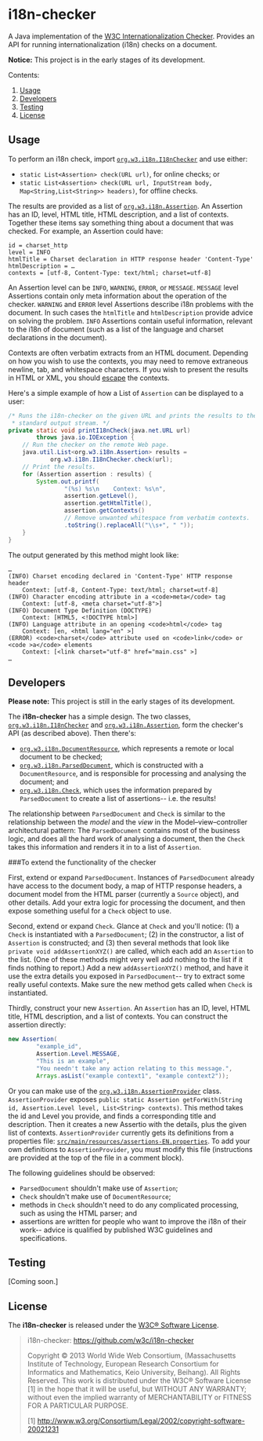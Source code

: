 i18n-checker
============
A Java implementation of the [W3C Internationalization Checker](http://validator.w3.org/i18n-checker/). Provides an API for running internationalization (i18n) checks on a document.

**Notice:** This project is in the early stages of its development.

Contents:

1. [Usage](#usage)
2. [Developers](#developers)
3. [Testing](#testing)
4. [License](#license)

Usage
-----
To perform an i18n check, import [`org.w3.i18n.I18nChecker`](http://github.com/w3c/i18n-checker/blob/master/src/main/java/org/w3/i18n/I18nChecker.java) and use either:
* `static List<Assertion> check(URL url)`, for online checks; or
* `static List<Assertion> check(URL url, InputStream body, Map<String,List<String>> headers)`, for offline checks.

The results are provided as a list of  [`org.w3.i18n.Assertion`](https://github.com/w3c/i18n-checker/blob/master/src/main/java/org/w3/i18n/Assertion.java). An Assertion has an ID, level, HTML title, HTML description, and a list of contexts. Together these items say something thing about a document that was checked. For example, an Assertion could have:
```
id = charset_http
level = INFO
htmlTitle = Charset declaration in HTTP response header 'Content-Type'
htmlDescription = …
contexts = [utf-8, Content-Type: text/html; charset=utf-8]
```

An Assertion level can be `INFO`, `WARNING`, `ERROR`, or `MESSAGE`. `MESSAGE` level Assertions contain only meta information about the operation of the checker. `WARNING` and `ERROR` level Assertions describe i18n problems with the document. In such cases the `htmlTitle` and `htmlDescription` provide advice on solving the problem. `INFO` Assertions contain useful information, relevant to the i18n of document (such as a list of the language and charset declarations in the document).

Contexts are often verbatim extracts from an HTML document. Depending on how you wish to use the contexts, you may need to remove extraneous newline, tab, and whitespace characters. If you wish to present the results in  HTML or XML, you should [escape](http://stackoverflow.com/questions/7381974/which-characters-need-to-be-escaped-on-html) the contexts.

Here's a simple example of how a List of `Assertion` can be displayed to a user:
```java
/* Runs the i18n-checker on the given URL and prints the results to the
 * standard output stream. */
private static void printI18nCheck(java.net.URL url)
        throws java.io.IOException {
    // Run the checker on the remote Web page.
    java.util.List<org.w3.i18n.Assertion> results =
            org.w3.i18n.I18nChecker.check(url);
    // Print the results.
    for (Assertion assertion : results) {
        System.out.printf(
                "(%s) %s\n    Context: %s\n",
                assertion.getLevel(),
                assertion.getHtmlTitle(),
                assertion.getContexts()
                // Remove unwanted whitespace from verbatim contexts.
                .toString().replaceAll("\\s+", " "));
    }
}
```

The output generated by this method might look like:
```
…
(INFO) Charset encoding declared in 'Content-Type' HTTP response header
    Context: [utf-8, Content-Type: text/html; charset=utf-8]
(INFO) Character encoding attribute in a <code>meta</code> tag
    Context: [utf-8, <meta charset="utf-8">]
(INFO) Document Type Definition (DOCTYPE)
    Context: [HTML5, <!DOCTYPE html>]
(INFO) Language attribute in an opening <code>html</code> tag
    Context: [en, <html lang="en" >]
(ERROR) <code>charset</code> attribute used on <code>link</code> or <code >a</code> elements
    Context: [<link charset="utf-8" href="main.css" >]
…
```

Developers
----------
**Please note:**  This project is still in the early stages of its development.

The **i18n-checker** has a simple design. The two classes,  [`org.w3.i18n.I18nChecker`](http://github.com/w3c/i18n-checker/blob/master/src/main/java/org/w3/i18n/I18nChecker.java) and [`org.w3.i18n.Assertion`](http://github.com/w3c/i18n-checker/blob/master/src/main/java/org/w3/i18n/Assertion.java), form the checker's API (as described above). Then there's:
* [`org.w3.i18n.DocumentResource`](http://github.com/w3c/i18n-checker/blob/master/src/main/java/org/w3/i18n/DocumentResource.java), which represents a remote or local document to be checked;
* [`org.w3.i18n.ParsedDocument`](http://github.com/w3c/i18n-checker/blob/master/src/main/java/org/w3/i18n/ParsedDocument.java), which is constructed with a `DocumentResource`, and is responsible for processing and analysing the document; and
* [`org.w3.i18n.Check`](http://github.com/w3c/i18n-checker/blob/master/src/main/java/org/w3/i18n/Check.java), which uses the information prepared by `ParsedDocument` to create a list of assertions-- i.e. the results!

The relationship between `ParsedDocument` and `Check` is similar to the relationship between the _model_ and the _view_ in the Model–view–controller architectural pattern: The `ParsedDocument` contains most of the business logic, and does all the hard work of analysing a document, then the `Check` takes this information and renders it in to a list of `Assertion`.

###To extend the functionality of the checker

First, extend or expand `ParsedDocument`. Instances of `ParsedDocument` already have access to the document body, a map of HTTP response headers, a document model from the HTML parser (currently a `Source` object), and other details. Add your extra logic for processing the document, and then expose something useful for a `Check` object to use.

Second, extend or expand `Check`. Glance at `Check` and you'll notice: (1) a `Check` is instantiated with a `ParsedDocument`; (2) in the constructor, a list of `Assertion` is constructed; and (3) then several methods that look like `private void addAssertionXYZ()` are called, which each add an `Assertion` to the list. (One of these methods might very well add nothing to the list if it finds nothing to report.) Add a new `addAssertionXYZ()` method, and have it use the extra details you exposed in `ParsedDocument`-- try to extract some really useful contexts. Make sure the new method gets called when `Check` is instantiated.

Thirdly, construct your new `Assertion`. An `Assertion` has an ID, level, HTML title, HTML description, and a list of contexts. You can construct the assertion directly:
```java
new Assertion(
        "example_id",
        Assertion.Level.MESSAGE,
        "This is an example",
        "You needn't take any action relating to this message.",
        Arrays.asList("example context1", "example context2"));
```

Or you can make use of the [`org.w3.i18n.AssertionProvider`](http://github.com/w3c/i18n-checker/blob/master/src/main/java/org/w3/i18n/AssertionProvider.java) class. `AssertionProvider` exposes `public static Assertion getForWith(String id, Assertion.Level level, List<String> contexts)`. This method takes the id and Level you provide, and finds a corresponding title and description. Then it creates a new Assertio with the details, plus the given list of contexts. `AssertionProvider` currently gets its definitions from a properties file: [`src/main/resources/assertions-EN.properties`](https://github.com/w3c/i18n-checker/blob/master/src/main/resources/assertions-EN.properties). To add your own definitions to `AssertionProvider`, you must modify this file (instructions are provided at the top of the file in a comment block).

The following guidelines should be observed:
* `ParsedDocument` shouldn't make use of `Assertion`;
* `Check` shouldn't make use of `DocumentResource`;
* methods in `Check` shouldn't need to do any complicated processing, such as using the HTML parser; and
* assertions are written for people who want to improve the i18n of their work-- advice is qualified by published W3C guidelines and specifications.

Testing
-------
[Coming soon.]

License
-------
The **i18n-checker** is released under the [W3C® Software License](http://www.w3.org/Consortium/Legal/2002/copyright-software-20021231).

> i18n-checker: https://github.com/w3c/i18n-checker
>
> Copyright © 2013 World Wide Web Consortium, (Massachusetts Institute of Technology, European Research Consortium for Informatics and Mathematics, Keio University, Beihang). All Rights Reserved. This work is distributed under the W3C® Software License [1] in the hope that it will be useful, but WITHOUT ANY WARRANTY; without even the implied warranty of MERCHANTABILITY or FITNESS FOR A PARTICULAR PURPOSE.
> 
> [1] http://www.w3.org/Consortium/Legal/2002/copyright-software-20021231
